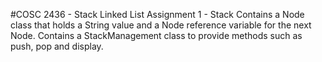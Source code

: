 #COSC 2436 - Stack Linked List Assignment 1 - Stack
Contains a Node class that holds a String value and a Node reference variable for the next Node.
Contains a StackManagement class to provide methods such as push, pop and display.

